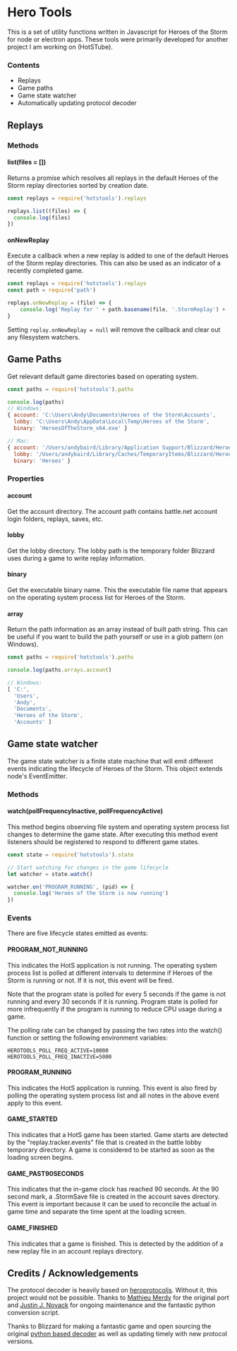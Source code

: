 # Hero Tools

This is a set of utility functions written in Javascript for Heroes of the Storm for node or electron apps. These tools were primarily developed for another project I am working on (HotSTube). 

### Contents
- Replays
- Game paths
- Game state watcher
- Automatically updating protocol decoder

## Replays

### Methods

#### list(files = [])

Returns a promise which resolves all replays in the default Heroes of the Storm replay directories sorted by creation date. 

```js
const replays = require('hotstools').replays

replays.list((files) => {
  console.log(files)
})
```

#### onNewReplay

Execute a callback when a new replay is added to one of the default Heroes of the Storm replay directories. This can also be used as an indicator of a recently completed game. 

```js
const replays = require('hotstools').replays
const path = require('path')

replays.onNewReplay = (file) => {
    console.log('Replay for ' + path.basename(file, '.StormReplay') + ' added.')
}
```

Setting `replay.onNewReplay = null` will remove the callback and clear out any filesystem watchers.

## Game Paths

Get relevant default game directories based on operating system. 

```js
const paths = require('hotstools').paths

console.log(paths)
// Windows:  
{ account: 'C:\Users\Andy\Documents\Heroes of the Storm\Accounts',
  lobby: 'C:\Users\Andy\AppData\Local\Temp\Heroes of the Storm',
  binary: 'HeroesOfTheStorm_x64.exe' }

// Mac:
{ account: '/Users/andybaird/Library/Application Support/Blizzard/Heroes of the Storm/Accounts',
  lobby: '/Users/andybaird/Library/Caches/TemporaryItems/Blizzard/Heroes of the Storm',
  binary: 'Heroes' }
```

### Properties

#### account
Get the account directory. The account path contains battle.net account login folders, replays, saves, etc. 

#### lobby
Get the lobby directory. The lobby path is the temporary folder Blizzard uses during a game to write replay information. 

#### binary
Get the executable binary name. This the executable file name that appears on the operating system process list for Heroes of the Storm. 

#### array
Return the path information as an array instead of built path string. This can be useful if you want to build the path yourself or use in a glob pattern (on Windows).

```js
const paths = require('hotstools').paths

console.log(paths.arrays.account)

// Windows:
[ 'C:',
  'Users',
  'Andy',
  'Documents',
  'Heroes of the Storm',
  'Accounts' ]
```

## Game state watcher
The game state watcher is a finite state machine that will emit different events indicating the lifecycle of Heroes of the Storm. This object extends node's EventEmitter. 

### Methods

#### watch(pollFrequencyInactive, pollFrequencyActive)

This method begins observing file system and operating system process list changes to determine the game state. After executing this method event listeners should be registered to respond to different game states. 

```js
const state = require('hotstools').state

// Start watching for changes in the game lifecycle
let watcher = state.watch()

watcher.on('PROGRAM_RUNNING', (pid) => {
  console.log('Heroes of the Storm is now running')
})
```

### Events

There are five lifecycle states emitted as events:

#### PROGRAM_NOT_RUNNING 

This indicates the HotS application is not running. The operating system process list is polled at different intervals to determine if Heroes of the Storm is running or not. If it is not, this event will be fired.

Note that the program state is polled for every 5 seconds if the game is not running and every 30 seconds if it is running. Program state is polled for more infrequently if the program is running to reduce CPU usage during a game. 

The polling rate can be changed by passing the two rates into the watch() function or setting the following environment variables:

```
HEROTOOLS_POLL_FREQ_ACTIVE=10000
HEROTOOLS_POLL_FREQ_INACTIVE=5000
```

#### PROGRAM_RUNNING

This indicates the HotS application is running. This event is also fired by polling the operating system process list and all notes in the above event apply to this event. 

#### GAME_STARTED

This indicates that a HotS game has been started. Game starts are detected by the "replay.tracker.events" file that is created in the battle lobby temporary directory. A game is considered to be started as soon as the loading screen begins.

#### GAME_PAST90SECONDS 

This indicates that the in-game clock has reached 90 seconds. At the 90 second mark, a .StormSave file is created in the account saves directory. This event is important because it can be used to reconcile the actual in game time and separate the time spent at the loading screen.

#### GAME_FINISHED 

This indicates that a game is finished. This is detected by the addition of a new replay file in an account replays directory. 

## Credits / Acknowledgements

The protocol decoder is heavily based on [heroprotocoljs](https://github.com/nydus/heroprotocol/). Without it, this project would not be possible. Thanks to [Mathieu Merdy](https://github.com/Farof) for the original port and [Justin J. Novack](https://github.com/jnovack) for ongoing maintenance and the fantastic python conversion script. 

Thanks to Blizzard for making a fantastic game and open sourcing the original [python based decoder](https://github.com/Blizzard/heroprotocol) as well as updating timely with new protocol versions.
